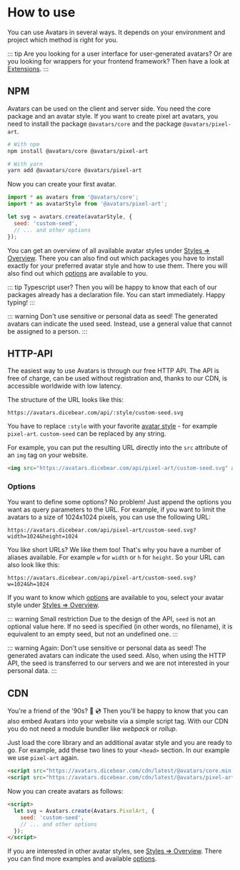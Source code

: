# How to use

You can use Avatars in several ways. It depends on your environment and project which method is right for you.

::: tip
Are you looking for a user interface for user-generated avatars? Or are you looking for wrappers for your frontend framework? Then have a look at [Extensions](/guide/extensions).
:::

## NPM <Badge text="recommended" type="tip" vertical="middle" />

Avatars can be used on the client and server side. You need the core package and an avatar style. If you want to create pixel art avatars, you need to install the package `@avatars/core` and the package `@avatars/pixel-art`.

```bash
# With npm
npm install @avatars/core @avatars/pixel-art
```

```bash
# With yarn
yarn add @avaatars/core @avatars/pixel-art
```

Now you can create your first avatar.

```js
import * as avatars from '@avatars/core';
import * as avatarStyle from '@avatars/pixel-art';

let svg = avatars.create(avatarStyle, {
  seed: 'custom-seed',
  // ... and other options
});
```

You can get an overview of all available avatar styles under [Styles => Overview](/guide/styles). There you can also find out which packages you have to install exactly for your preferred avatar style and how to use them. There you will also find out which [options](/guide/options) are available to you.

::: tip Typescript user?
Then you will be happy to know that each of our packages already has a declaration file. You can start immediately. Happy typing!
:::

::: warning Don't use sensitive or personal data as seed!
The generated avatars can indicate the used seed. Instead, use a general value that cannot be assigned to a person.
:::

## HTTP-API

The easiest way to use Avatars is through our free HTTP API. The API is free of charge, can be used without registration and, thanks to our CDN, is accessible worldwide with low latency.

The structure of the URL looks like this:

```
https://avatars.dicebear.com/api/:style/custom-seed.svg
```

You have to replace `:style` with your favorite [avatar style](/guide/styles) - for example `pixel-art`. `custom-seed` can be replaced by any string.

For example, you can put the resulting URL directly into the `src` attribute of an `img` tag on your website.

```html
<img src="https://avatars.dicebear.com/api/pixel-art/custom-seed.svg" alt="DiceBear Avatars is awesome!" />
```

### Options

You want to define some options? No problem! Just append the options you want as query parameters to the URL. For example, if you want to limit the avatars to a size of 1024x1024 pixels, you can use the following URL:

```
https://avatars.dicebear.com/api/pixel-art/custom-seed.svg?width=1024&height=1024
```

You like short URLs? We like them too! That's why you have a number of aliases available. For example `w` for `width` or `h` for `height`. So your URL can also look like this:

```
https://avatars.dicebear.com/api/pixel-art/custom-seed.svg?w=1024&h=1024
```

If you want to know which [options](/guide/options) are available to you, select your avatar style under [Styles => Overview](/guide/styles).

::: warning Small restriction
Due to the design of the API, `seed` is not an optional value here. If no seed is specified (in other words, no filename), it is equivalent to an empty seed, but not an undefined one.
:::

::: warning Again: Don't use sensitive or personal data as seed!
The generated avatars can indicate the used seed. Also, when using the HTTP API, the seed is transferred to our servers and we are not interested in your personal data.
:::

## CDN

You're a friend of the '90s? :vhs: :cd: Then you'll be happy to know that you can also embed Avatars into your website via a simple script tag. With our CDN you do not need a module bundler like _webpack_ or _rollup_.

Just load the core library and an additional avatar style and you are ready to go. For example, add these two lines to your `<head>` section. In our example we use `pixel-art` again.

```html
<script src="https://avatars.dicebear.com/cdn/latest/@avatars/core.min.js"></script>
<script src="https://avatars.dicebear.com/cdn/latest/@avatars/pixel-art.min.js"></script>
```

Now you can create avatars as follows:

```html
<script>
  let svg = Avatars.create(Avatars.PixelArt, {
    seed: 'custom-seed',
    // ... and other options
  });
</script>
```

If you are interested in other avatar styles, see [Styles => Overview](/guide/styles). There you can find more examples and available [options](/guide/options).
